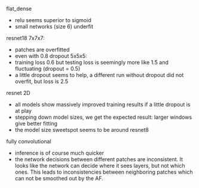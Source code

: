 flat_dense
- relu seems superior to sigmoid
- small networks (size 6) underfit

resnet18
7x7x7: 
- patches are overfitted
- even with 0.8 dropout
5x5x5:
- training loss 0.6 but testing loss is seemingly more like 1.5 and fluctuating (dropout = 0.5)
- a little dropout seems to help, a different run without dropout did not overfit, but loss is 2.5

resnet 2D
- all models show massively improved training results if a little dropout is at play
- stepping down model sizes, we get the expected result: larger windows give better fitting
- the model size sweetspot seems to be around resnet8

fully convolutional
- inference is of course much quicker
- the network decisions between different patches are inconsistent. It looks like the network can decide where it sees layers, but not which ones. This leads to inconsistencies between neighboring patches which can not be smoothed out by the AF.